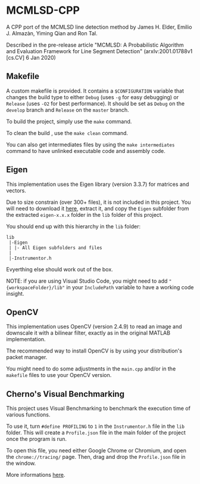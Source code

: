 # MCMLSD-CPP
A CPP port of the MCMLSD line detection method by James H. Elder, Emilio J. Almazàn, Yiming Qian and Ron Tal.

Described in the pre-release article "MCMLSD: A Probabilistic Algorithm and Evaluation Framework for Line Segment Detection" (arxIv:2001.01788v1 [cs.CV] 6 Jan 2020)

## Makefile
A custom makefile is provided. It contains a `$CONFIGURATION` variable that changes the build type to either `Debug` (uses `-g` for easy debugging) or `Release` (uses `-O2` for best performance). It should be set as `Debug` on the `develop` branch and `Release` on the `master` branch.

To build the project, simply use the `make` command.

To clean the build , use the `make clean` command.

You can also get intermediates files by using the `make intermediates` command to have unlinked executable code and assembly code.

## Eigen
This implementation uses the Eigen library (version 3.3.7) for matrices and vectors.

Due to size constrain (over 300+ files), it is not included in this project. You will need to download it [here](https://gitlab.com/libeigen/eigen/-/releases), extract it, and copy the `Eigen` subfolder from the extracted `eigen-x.x.x` folder in the `lib` folder of this project.

You should end up with this hierarchy in the `lib` folder:
```
lib
 |-Eigen
 | |- All Eigen subfolders and files
 |
 |-Instrumentor.h
```

Evyerthing else should work out of the box.

NOTE: if you are using Visual Studio Code, you might need to add `"{workspaceFolder}/lib"` in your `IncludePath` variable to have a working code insight.

## OpenCV
This implementation uses OpenCV (version 2.4.9) to read an image and downscale it with a bilinear filter, exactly as in the original MATLAB implementation.

The recommended way to install OpenCV is by using your distribution's packet manager.

You might need to do some adjustments in the `main.cpp` and/or in the `makefile` files to use your OpenCV version.

## Cherno's Visual Benchmarking
This project uses Visual Benchmarking to benchmark the execution time of various functions.

To use it, turn `#define PROFILING` to `1` in the `Instrumentor.h` file in the `lib` folder.
This will create a `Profile.json` file in the main folder of the project once the program is run.

To open this file, you need either Google Chrome or Chromium, and open the `chrome://tracing/` page. Then, drag and drop the `Profile.json` file in the window.

More informations [here](https://www.youtube.com/watch?v=xlAH4dbMVnU&list=PLlrATfBNZ98dudnM48yfGUldqGD0S4FFb&index=82).
